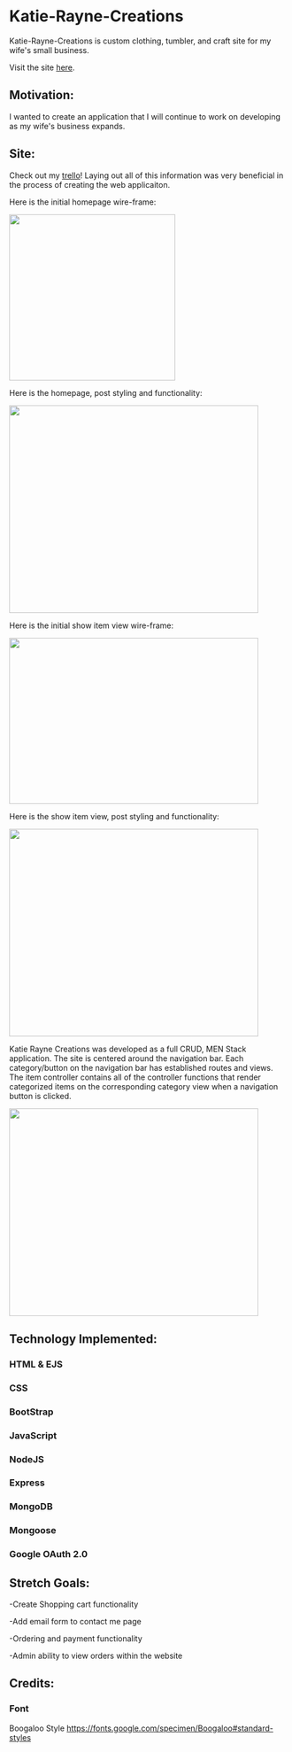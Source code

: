 # Katie-Rayne-Creations

Katie-Rayne-Creations is custom clothing, tumbler, and craft site for my wife's small business.

Visit the site [here](https://katie-rayne-creations.herokuapp.com/).

## Motivation: 
I wanted to create an application that I will continue to work on developing as my wife's business expands.

## Site:

Check out my [trello](https://trello.com/b/blXqAkFq/katie-raynes-website)! Laying out all of this information was very beneficial in the process of creating the web applicaiton.

Here is the initial homepage wire-frame:
<p></p>
<img src= 'https://i.imgur.com/yeYVCT9.pngwidth="450"' height="300">


Here is the homepage, post styling and functionality:
<p></p>
<img src="https://i.imgur.com/sV6gdHl.png" width="450" height="375">  
   
Here is the initial show item view wire-frame:
<p></p>

<img src="https://i.imgur.com/g7uu8Cv.png" width="450" height="300">


Here is the show item view, post styling and functionality:
<p></p>
<img src="https://i.imgur.com/W7gOzBO.png" width="450" height="375"> 

Katie Rayne Creations was developed as a full CRUD, MEN Stack application. The site is centered around the navigation bar. Each category/button on the navigation bar has established routes and views. The item controller contains all of the controller functions that render categorized items on the corresponding category view when a navigation button is clicked. 
<p></p>
<img src="https://i.imgur.com/q51zaR4.png" width="450" height="375"> 


## Technology Implemented:

### HTML & EJS
<p></p>

### CSS
<p></p>

### BootStrap
<p></p>

### JavaScript
<p></p>

### NodeJS
<p></p>

### Express
<p></p>

### MongoDB
<p></p>

### Mongoose
<p></p>

### Google OAuth 2.0
<p></p>

## Stretch Goals:
-Create Shopping cart functionality
<p></p>
-Add email form to contact me page
<p></p>
-Ordering and payment functionality
<p></p>
-Admin ability to view orders within the website
<p></p>

## Credits:

### Font

Boogaloo Style
https://fonts.google.com/specimen/Boogaloo#standard-styles




